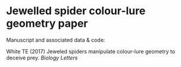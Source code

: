 # Jewelled spider colour-lure geometry paper

Manuscript and associated data & code:

White TE (2017) Jeweled spiders manipulate colour-lure geometry to deceive prey. _Biology Letters_

